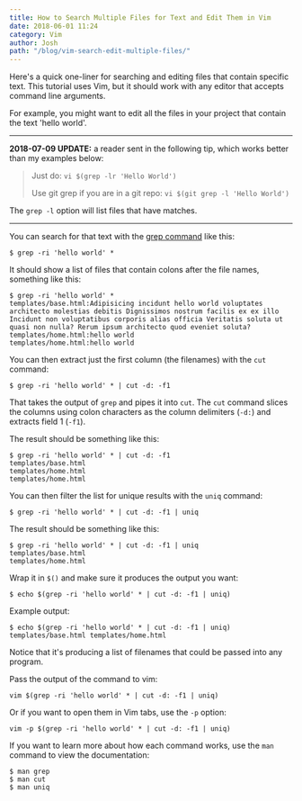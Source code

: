 ```yaml
---
title: How to Search Multiple Files for Text and Edit Them in Vim
date: 2018-06-01 11:24
category: Vim
author: Josh
path: "/blog/vim-search-edit-multiple-files/"
---
```


Here's a quick one-liner for searching and editing files that contain specific text. This tutorial uses Vim, but it should work with any editor that accepts command line arguments.

For example, you might want to edit all the files in your project that contain the text 'hello world'.

-------

**2018-07-09 UPDATE:** a reader sent in the following tip, which works better than my examples below:

> Just do:
> `vi $(grep -lr 'Hello World')`
>
> Use git grep if you are in a git repo:
> `vi $(git grep -l 'Hello World')`

The `grep -l` option will list files that have matches.

-------

You can search for that text with the [grep command](https://en.wikipedia.org/wiki/Grep) like this:

```
$ grep -ri 'hello world' *
```

It should show a list of files that contain colons after the file names, something like this:

```text
$ grep -ri 'hello world' *
templates/base.html:Adipisicing incidunt hello world voluptates architecto molestias debitis Dignissimos nostrum facilis ex ex illo Incidunt non voluptatibus corporis alias officia Veritatis soluta ut quasi non nulla? Rerum ipsum architecto quod eveniet soluta?
templates/home.html:hello world
templates/home.html:hello world
```

You can then extract just the first column (the filenames) with the `cut` command:

```
$ grep -ri 'hello world' * | cut -d: -f1
```

That takes the output of `grep` and pipes it into `cut`. The `cut` command slices the columns using colon characters as the column delimiters (`-d:`) and extracts field 1 (`-f1`).

The result should be something like this:

```text
$ grep -ri 'hello world' * | cut -d: -f1
templates/base.html
templates/home.html
templates/home.html
```

You can then filter the list for unique results with the `uniq` command:

```
$ grep -ri 'hello world' * | cut -d: -f1 | uniq
```

The result should be something like this:

```text
$ grep -ri 'hello world' * | cut -d: -f1 | uniq
templates/base.html
templates/home.html
```

Wrap it in `$()` and make sure it produces the output you want:

```
$ echo $(grep -ri 'hello world' * | cut -d: -f1 | uniq)
```

Example output:

```text
$ echo $(grep -ri 'hello world' * | cut -d: -f1 | uniq)
templates/base.html templates/home.html
```

Notice that it's producing a list of filenames that could be passed into any program.

Pass the output of the command to vim:

```
vim $(grep -ri 'hello world' * | cut -d: -f1 | uniq)
```

Or if you want to open them in Vim tabs, use the `-p` option:

```
vim -p $(grep -ri 'hello world' * | cut -d: -f1 | uniq)
```

If you want to learn more about how each command works, use the `man` command to view the documentation:

```text
$ man grep
$ man cut
$ man uniq
```
